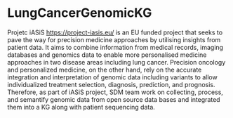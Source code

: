 # LungCancerGenomicKG

Projetc iASiS https://project-iasis.eu/ is an EU funded project that seeks to pave the way for precision medicine approaches by utilising insights from patient data. It aims to combine information from medical records, imaging databases and genomics data to enable more personalised medicine approaches in two disease areas including lung cancer.
Precision oncology and personalized medicine, on the other hand, rely on the accurate integration and interpretation of genomic data including variants to allow individualized treatment selection, diagnosis, prediction, and prognosis.
Therefore, as part of iASiS project, SDM team work on collecting, process, and semantify genomic data from open source data bases and integrated them into a KG along with patient sequencing data. 

